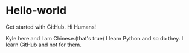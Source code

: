 # Hello-world
Get started with GitHub.
Hi Humans!

Kyle here and I am Chinese.(that's true)
I learn Python and so do they.
I learn GitHub and not for them.
